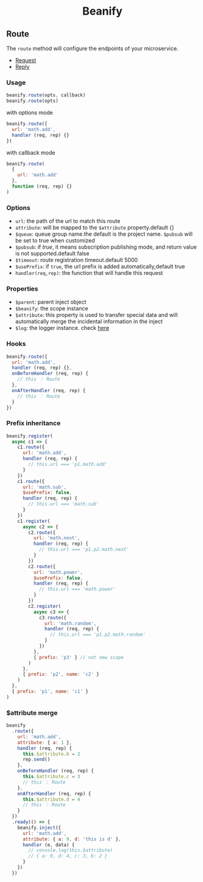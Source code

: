 <h1 align="center">Beanify</h1>

## Route

The `route` method will configure the endpoints of your microservice.

- [Request](./Request.md)
- [Reply](./Reply.md)

### Usage

```javascript
beanify.route(opts, callback)
beanify.route(opts)
```

with options mode

```javascript
beanify.route({
  url: 'math.add',
  handler (req, rep) {}
})
```

with callback mode

```javascript
beanify.route(
  {
    url: 'math.add'
  },
  function (req, rep) {}
)
```

### Options

- `url`: the path of the url to match this route
- `attribute`: will be mapped to the `$attribute` property.default {}
- `$queue`: queue group name.the default is the project name. `$pubsub` will be set to true when customized
- `$pubsub`: if _true_, it means subscription publishing mode, and return value is not supported.default false
- `$timeout`: route registration timeout.default 5000
- `$usePrefix`: if `true`, the url prefix is added automatically,default true
- `handler(req,rep)`: the function that will handle this request

### Properties

- `$parent`: parent inject object
- `$beanify`: the scope instance
- `$attribute`: this property is used to transfer special data and will automatically merge the incidental information in the inject
- `$log`: the logger instance. check [here](https://github.com/pinojs/pino/blob/master/docs/api.md#logger)

### Hooks

```javascript
beanify.route({
  url: 'math.add',
  handler (req, rep) {},
  onBeforeHandler (req, rep) {
    // this ： Route
  },
  onAfterHandler (req, rep) {
    // this ： Route
  }
})
```

### Prefix inheritance

```javascript
beanify.register(
  async c1 => {
    c1.route({
      url: 'math.add',
      handler (req, rep) {
        // this.url === 'p1.math.add'
      }
    })
    c1.route({
      url: 'math.sub',
      $usePrefix: false,
      handler (req, rep) {
        // this.url === 'math.sub'
      }
    })
    c1.register(
      async c2 => {
        c2.route({
          url: 'math.next',
          handler (req, rep) {
            // this.url === 'p1.p2.math.next'
          }
        })
        c2.route({
          url: 'math.power',
          $usePrefix: false,
          handler (req, rep) {
            // this.url === 'math.power'
          }
        })
        c2.register(
          async c3 => {
            c3.route({
              url: 'math.random',
              handler (req, rep) {
                // this.url === 'p1.p2.math.random'
              }
            })
          },
          { prefix: 'p3' } // not new scope
        )
      },
      { prefix: 'p2', name: 'c2' }
    )
  },
  { prefix: 'p1', name: 'c1' }
)
```

### \$attribute merge

```javascript
beanify
  .route({
    url: 'math.add',
    attribute: { a: 1 },
    handler (req, rep) {
      this.$attribute.b = 2
      rep.send()
    },
    onBeforeHandler (req, rep) {
      this.$attribute.c = 3
      // this ： Route
    },
    onAfterHandler (req, rep) {
      this.$attribute.d = 4
      // this ： Route
    }
  })
  .ready(() => {
    beanify.inject({
      url: 'math.add',
      attribute: { a: 9, d: 'this is d' },
      handler (e, data) {
        // console.log(this.$attribute)
        // { a: 9, d: 4, c: 3, b: 2 }
      }
    })
  })
```
